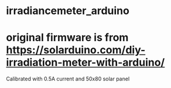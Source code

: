# irradiancemeter_arduino
# original firmware is from https://solarduino.com/diy-irradiation-meter-with-arduino/

Calibrated with 0.5A current and 50x80 solar panel
